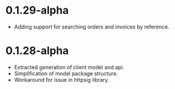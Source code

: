 # 0.1.29-alpha
* Adding support for searching orders and invoices by reference.

# 0.1.28-alpha
* Extracted generation of client model and api.
* Simplification of model package structure.
* Workaround for issue in httpsig library.